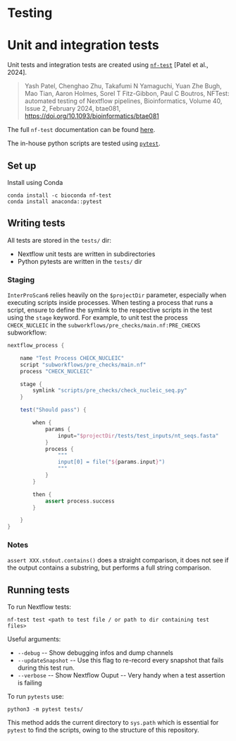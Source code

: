 # Testing

# Unit and integration tests

Unit tests and integration tests are created using [`nf-test`](https://github.com/askimed/nf-test) [Patel et al., 2024].

> Yash Patel, Chenghao Zhu, Takafumi N Yamaguchi, Yuan Zhe Bugh, Mao Tian, Aaron Holmes, Sorel T Fitz-Gibbon, Paul C Boutros, NFTest: automated testing of Nextflow pipelines, Bioinformatics, Volume 40, Issue 2, February 2024, btae081, https://doi.org/10.1093/bioinformatics/btae081

The full `nf-test` documentation can be found [here](https://www.nf-test.com/).

The in-house python scripts are tested using [`pytest`](https://docs.pytest.org/en/8.2.x/).

## Set up

Install using Conda

```
conda install -c bioconda nf-test
conda install anaconda::pytest
```

## Writing tests

All tests are stored in the `tests/` dir:
* Nextflow unit tests are written in subdirectories
* Python pytests are written in the `tests/` dir

### Staging

`InterProScan6` relies heavily on the `$projectDir` parameter, especially when executing scripts 
inside processes. When testing a process that runs a script, ensure to define the symlink to the
respective scripts in the test using the `stage` keyword. For example, to unit test the process
`CHECK_NUCLEIC` in the `subworkflows/pre_checks/main.nf:PRE_CHECKS` subworkflow:

```groovy
nextflow_process {

    name "Test Process CHECK_NUCLEIC"
    script "subworkflows/pre_checks/main.nf"
    process "CHECK_NUCLEIC"

    stage {
        symlink "scripts/pre_checks/check_nucleic_seq.py"
    }

    test("Should pass") {

        when {
            params {
                input="$projectDir/tests/test_inputs/nt_seqs.fasta"
            }
            process {
                """
                input[0] = file("${params.input}")
                """
            }
        }

        then {
            assert process.success
        }

    }
}
```

### Notes

`assert XXX.stdout.contains()` does a straight comparison, it does not see if the output contains a substring, but performs a full string comparison.

## Running tests

To run Nextflow tests:
```
nf-test test <path to test file / or path to dir containing test files>
```

Useful arguments:
* `--debug` -- Show debugging infos and dump channels
* `--updateSnapshot` -- Use this flag to re-record every snapshot that fails during this test run.
* `--verbose` -- Show Nextflow Ouput -- Very handy when a test assertion is failing

To run `pytests` use:
```
python3 -m pytest tests/
```
This method adds the current directory to `sys.path` which is essential for `pytest` to find the 
scripts, owing to the structure of this repository.
